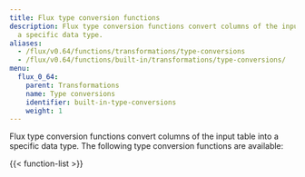 ```yaml
---
title: Flux type conversion functions
description: Flux type conversion functions convert columns of the input table into
  a specific data type.
aliases:
  - /flux/v0.64/functions/transformations/type-conversions
  - /flux/v0.64/functions/built-in/transformations/type-conversions/
menu:
  flux_0_64:
    parent: Transformations
    name: Type conversions
    identifier: built-in-type-conversions
    weight: 1
---
```


Flux type conversion functions convert columns of the input table into a specific data type.
The following type conversion functions are available:

{{< function-list >}}
